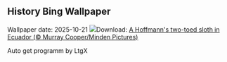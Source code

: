 ## History Bing Wallpaper
Wallpaper date: 2025-10-21
![](https://www.bing.com/th?id=OHR.HoffmansSloth_EN-US3030106938_UHD.jpg&w=1000)Download: [A Hoffmann's two-toed sloth in Ecuador (© Murray Cooper/Minden Pictures)](https://www.bing.com/th?id=OHR.HoffmansSloth_EN-US3030106938_UHD.jpg)

Auto get programm by LtgX
